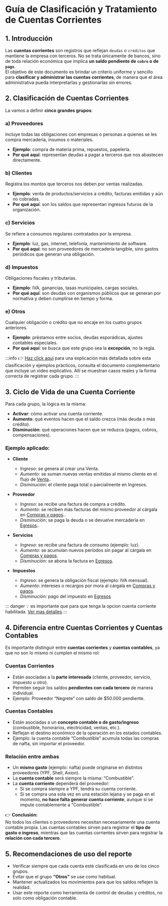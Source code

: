 # Guía de Clasificación y Tratamiento de Cuentas Corrientes

## 1. Introducción

Las **cuentas corrientes** son registros que reflejan `deudas` o `créditos` que mantiene la empresa con terceros. No se trata únicamente de bancos, sino de toda relación económica que implica **un saldo pendiente de `cobro` o de `pago`**.  
El objetivo de este documento es brindar un criterio uniforme y sencillo para **clasificar y administrar las cuentas corrientes**, de manera que el área administrativa pueda interpretarlas y gestionarlas sin errores.

## 2. Clasificación de Cuentas Corrientes

La vamos a definir **cinco grandes grupos**:

### a) Proveedores

Incluye todas las obligaciones con empresas o personas a quienes se les compra mercadería, insumos o materiales.

- **Ejemplo**: compra de materia prima, repuestos, papelería.
- **Por qué aquí**: representan deudas a pagar a terceros que nos abastecen directamente.

### b) Clientes

Registra los montos que terceros nos deben por ventas realizadas.

- **Ejemplo**: venta de productos/servicios a crédito, facturas emitidas y aún no cobradas.
- **Por qué aquí**: son los saldos que representan ingresos futuros de la organización.

### c) Servicios

Se refiere a consumos regulares contratados por la empresa.

- **Ejemplo**: luz, gas, internet, telefonía, mantenimiento de software.
- **Por qué aquí**: no son proveedores de mercadería tangible, sino gastos periódicos que generan una obligación.

### d) Impuestos

Obligaciones fiscales y tributarias.

- **Ejemplo**: IVA, ganancias, tasas municipales, cargas sociales.
- **Por qué aquí**: son deudas con organismos públicos que se generan por normativa y deben cumplirse en tiempo y forma.

### e) Otros

Cualquier obligación o crédito que no encaje en los cuatro grupos anteriores.

- **Ejemplo**: préstamos entre socios, deudas esporádicas, ajustes contables especiales.
- **Por qué aquí**: se busca que este grupo sea la **excepción**, no la regla.

:::info
👉 [Haz click aqui](./colocarCuentasCorrientes.md) para una explicación más detallada sobre esta clasificación y ejemplos prácticos, consulta el documento complementario que incluye un video explicativo. Allí se muestran casos reales y la forma correcta de registrar cada grupo.
:::

## 3. Ciclo de Vida de una Cuenta Corriente

Para cada grupo, la lógica es la misma:

- **Activar**: cómo activar una cuenta corriente.
- **Aumento**: qué eventos hacen que el saldo crezca (más deuda o más crédito).
- **Disminución**: qué operaciones hacen que se reduzca (pagos, cobros, compensaciones).

### Ejemplo aplicado:

- **Cliente**

  - _Ingreso_: se genera al crear una Venta.
  - _Aumento_: se suman nuevas ventas emitidas al mismo cliente en el flujo de [Venta](../../flows/Ventas/index.md)..
  - _Disminución_: el cliente paga total o parcialmente en Ingresos.

- **Proveedor**

  - _Ingreso_: se recibe una factura de compra a crédito.
  - _Aumento_: se reciben más facturas del mismo proveedor al cárgala en [Compras y pagos](../../flows/comprasypagos/index.md)..
  - _Disminución_: se paga la deuda o se devuelve mercadería en [Egresos](../../flows/egresos/egresos.md)..

- **Servicios**

  - _Ingreso_: se recibe una factura de consumo (ejemplo: luz).
  - _Aumento_: se acumulan nuevos períodos sin pagar al cárgala en [Compras y pagos](../../flows/comprasypagos/index.md).
  - _Disminución_: se abona la factura en [Egresos](../../flows/egresos/egresos.md).

- **Impuestos**
  - _Ingreso_: se genera la obligación fiscal (ejemplo: IVA mensual).
  - _Aumento_: intereses o recargos por mora al cárgala en [Compras y pagos](../../flows/comprasypagos/index.md).
  - _Disminución_: pago del impuesto en [Egresos](../../flows/egresos/egresos.md)

::: danger
:bulb: es importante que para que tenga la opcion cuenta corriente habilitada. [Ver mas detalles](./colocarCuentasCorrientes.md)
:::

## 4. Diferencia entre Cuentas Corrientes y Cuentas Contables

Es importante distinguir entre **cuentas corrientes** y **cuentas contables**, ya que no son lo mismo ni cumplen el mismo rol:

### Cuentas Corrientes

- Están asociadas a la **parte interesada** (cliente, proveedor, servicio, impuesto u otro).
- Permiten seguir los saldos **pendientes con cada tercero** de manera individual.
- Ejemplo: Proveedor “Negrete” con saldo de $50.000 pendiente.

### Cuentas Contables

- Están asociadas a un **concepto contable o de gasto/ingreso** (combustible, honorarios, electricidad, ventas, etc.).
- Reflejan el destino económico de la operación en los estados contables.
- Ejemplo: la cuenta contable “Combustible” acumula todas las compras de nafta, sin importar el proveedor.

### Relación entre ambas

- Un **mismo gasto** (ejemplo: nafta) puede originarse en distintos proveedores (YPF, Shell, Axion).
- La **cuenta contable** será siempre la misma: “Combustible”.
- La **cuenta corriente** dependerá del proveedor:
  - Si se compra siempre a YPF, tendrá su cuenta corriente.
  - Si se compra una sola vez en una estación lejana y se paga en el momento, **no hace falta generar cuenta corriente**, aunque sí se impute contablemente a “Combustible”.

👉 **Conclusión:**  
No todos los clientes o proveedores necesitan necesariamente una cuenta contable propia. Las cuentas contables sirven para registrar el **tipo de gasto o ingreso**, mientras que las cuentas corrientes sirven para registrar la **relación con cada tercero**.

## 5. Recomendaciones de uso del reporte

- Verificar siempre que cada cuenta esté clasificada en uno de los cinco grupos.
- Evitar que el grupo **“Otros”** se use como habitual.
- Mantener actualizados los movimientos para que los saldos reflejen la realidad.
- Usar este reporte como herramienta de control de deudas y créditos, no solo como obligación contable.
